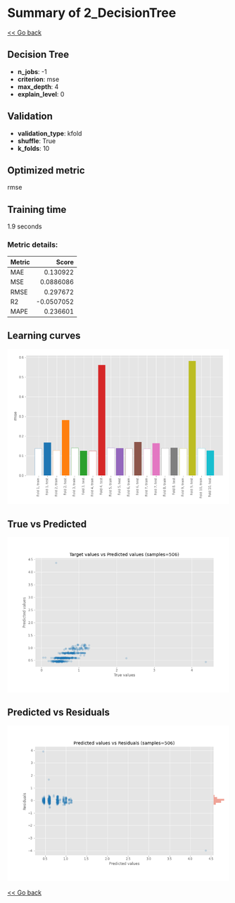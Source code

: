 # Summary of 2_DecisionTree

[<< Go back](../README.md)


## Decision Tree
- **n_jobs**: -1
- **criterion**: mse
- **max_depth**: 4
- **explain_level**: 0

## Validation
 - **validation_type**: kfold
 - **shuffle**: True
 - **k_folds**: 10

## Optimized metric
rmse

## Training time

1.9 seconds

### Metric details:
| Metric   |      Score |
|:---------|-----------:|
| MAE      |  0.130922  |
| MSE      |  0.0886086 |
| RMSE     |  0.297672  |
| R2       | -0.0507052 |
| MAPE     |  0.236601  |



## Learning curves
![Learning curves](learning_curves.png)
## True vs Predicted

![True vs Predicted](true_vs_predicted.png)


## Predicted vs Residuals

![Predicted vs Residuals](predicted_vs_residuals.png)



[<< Go back](../README.md)
